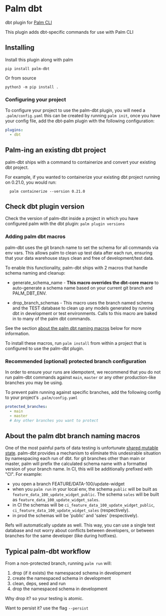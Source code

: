 # Palm dbt

dbt plugin for [Palm CLI](https://github.com/palmetto/palm-cli)

This plugin adds dbt-specific commands for use with Palm CLI

## Installing

Install this plugin along with palm

`pip install palm-dbt`

Or from source

`python3 -m pip install .`

### Configuring your project

To configure your project to use the palm-dbt plugin, you will need a `.palm/config.yaml`
this can be created by running `palm init`, once you have your config file,
add the dbt-palm plugin with the following configuration:

```yaml
plugins:
  - dbt
```

## Palm-ing an existing dbt project
palm-dbt ships with a command to containerize and convert your existing dbt project.

For example, if you wanted to containerize your existing dbt project running on 0.21.0, you would run:
```
  palm containerize --version 0.21.0
```


## Check dbt plugin version

Check the version of palm-dbt inside a project in which you have configured palm with the dbt plugin:
`palm plugin versions`


### Adding palm dbt macros

palm-dbt uses the git branch name to set the schema for all commands via env vars.
This allows palm to clean up test data after each run, ensuring that your data 
warehouse stays clean and free of development/test data.

To enable this functionality, palm-dbt ships with 2 macros that handle schema naming
and cleanup:

* generate_schema_name - **This macro overrides the dbt-core macro** to auto-generate 
a schema name based on your current git branch and PALM_DBT_ENV.

* drop_branch_schemas - This macro uses the branch named schema and the TEST database
to clean up any models generated by running dbt in development or test environments.
Calls to this macro are baked in to many of the palm dbt commands.

See the section [about the palm dbt naming macros](#about-the-palm-dbt-branch-naming-macros) 
below for more information.


To install these macros, run `palm install` from within a project that is configured
to use the palm-dbt plugin.

### Recommended (optional) protected branch configuration

In order to ensure your runs are idempotent, we recommend that you do not run 
palm-dbt commands against `main`, `master` or any other production-like branches
you may be using.

To prevent palm running against specific branches, add the following config to
your project's `.palm/config.yaml`

```yaml
protected_branches:
  - main
  - master
  # Any other branches you want to protect
```

## About the palm dbt branch naming macros

One of the most painful parts of data testing is unfortunate 
[shared mutable state](https://stackoverflow.com/questions/44219903/why-is-shared-mutability-bad). 
palm-dbt provides a mechanism to eliminate this undesirable situation by namespacing 
each run of dbt. for git branches other than main or master, palm will prefix the 
calculated schema name with a formatted version of your branch name. In CI, this 
will be additionally prefixed with "CI". For example: 

- you open a branch FEATURE/DATA-100/update-widget
- when you `palm run` in your local env, the schema `public` will be built as 
`feature_data_100_update_widget_public`. The schema `sales` will be built as 
`feature_data_100_update_widget_sales`. 
- in CI the schemas will be `ci_feature_data_100_update_widget_public`, 
`ci_feature_data_100_update_widget_sales` (respectively). 
- in prod the schemas will be 'public' and 'sales' (respectively). 

Refs will automatically update as well. This way, you can use a single test 
database and not worry about conflicts between developers, or between branches 
for the same developer (like during hotfixes). 

## Typical palm-dbt workflow

From a non-protected branch, running `palm run` will:
1. drop (if it exists) the namespaced schema in development
2. create the namespaced schema in development
3. clean, deps, seed and run
4. drop the namespaced schema in development

Why drop it? so your testing is atomic. 

Want to persist it? use the flag `--persist`

